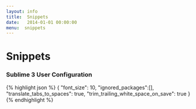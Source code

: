 ```yaml
---
layout: info
title:  Snippets
date:   2014-01-01 00:00:00
menu:  snippets
---
```


Snippets
========

### Sublime 3 User Configuration ###
{% highlight json %}
{
    "font_size": 10,
    "ignored_packages":[],
    "translate_tabs_to_spaces": true,
    "trim_trailing_white_space_on_save": true
}
{% endhighlight %}